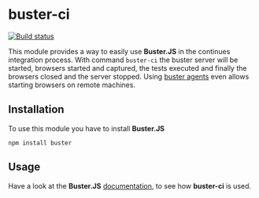# buster-ci

[![Build status](https://secure.travis-ci.org/busterjs/buster-ci.png?branch=master)](http://travis-ci.org/busterjs/buster-ci)

This module provides a way to easily use **Buster.JS** in the continues integration process.
With command `buster-ci` the buster server will be started, browsers started and captured, the tests executed
and finally the browsers closed and the server stopped. Using [buster agents](https://github.com/busterjs/buster-ci-agent)
even allows starting browsers on remote machines. 


## Installation

To use this module you have to install **Buster.JS**

`npm install buster`


## Usage

Have a look at the **Buster.JS** [ documentation](http://docs.busterjs.org/en/latest/modules/buster-ci/),
to see how **buster-ci** is used.